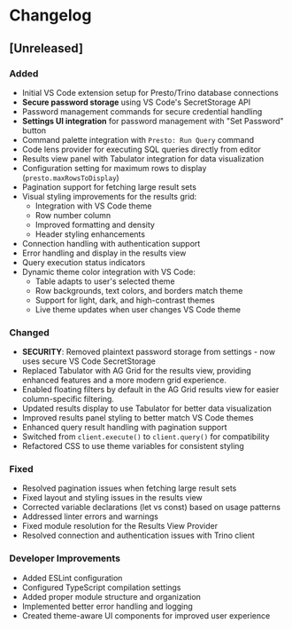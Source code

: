 # Changelog

## [Unreleased]

### Added
- Initial VS Code extension setup for Presto/Trino database connections
- **Secure password storage** using VS Code's SecretStorage API
- Password management commands for secure credential handling
- **Settings UI integration** for password management with "Set Password" button
- Command palette integration with `Presto: Run Query` command
- Code lens provider for executing SQL queries directly from editor
- Results view panel with Tabulator integration for data visualization
- Configuration setting for maximum rows to display (`presto.maxRowsToDisplay`)
- Pagination support for fetching large result sets
- Visual styling improvements for the results grid:
  - Integration with VS Code theme
  - Row number column
  - Improved formatting and density
  - Header styling enhancements
- Connection handling with authentication support
- Error handling and display in the results view
- Query execution status indicators
- Dynamic theme color integration with VS Code:
  - Table adapts to user's selected theme
  - Row backgrounds, text colors, and borders match theme
  - Support for light, dark, and high-contrast themes
  - Live theme updates when user changes VS Code theme

### Changed
- **SECURITY**: Removed plaintext password storage from settings - now uses secure VS Code SecretStorage
- Replaced Tabulator with AG Grid for the results view, providing enhanced features and a more modern grid experience.
- Enabled floating filters by default in the AG Grid results view for easier column-specific filtering.
- Updated results display to use Tabulator for better data visualization
- Improved results panel styling to better match VS Code themes
- Enhanced query result handling with pagination support
- Switched from `client.execute()` to `client.query()` for compatibility
- Refactored CSS to use theme variables for consistent styling

### Fixed
- Resolved pagination issues when fetching large result sets
- Fixed layout and styling issues in the results view
- Corrected variable declarations (let vs const) based on usage patterns
- Addressed linter errors and warnings
- Fixed module resolution for the Results View Provider
- Resolved connection and authentication issues with Trino client

### Developer Improvements
- Added ESLint configuration
- Configured TypeScript compilation settings
- Added proper module structure and organization
- Implemented better error handling and logging 
- Created theme-aware UI components for improved user experience 